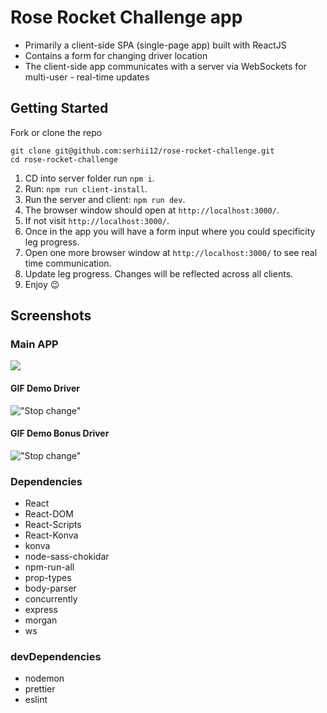 # Rose Rocket Challenge app

- Primarily a client-side SPA (single-page app) built with ReactJS
- Contains a form for changing driver location
- The client-side app communicates with a server via WebSockets for multi-user - real-time updates

## Getting Started

Fork or clone the repo

```
git clone git@github.com:serhii12/rose-rocket-challenge.git
cd rose-rocket-challenge
```

1. CD into server folder run `npm i`.
2. Run: `npm run client-install`.
3. Run the server and client: `npm run dev`.
4. The browser window should open at `http://localhost:3000/`.
5. If not visit `http://localhost:3000/`.
6. Once in the app you will have a form input where you could specificity leg progress.
7. Open one more browser window at `http://localhost:3000/` to see real time communication.
8. Update leg progress. Changes will be reflected across all clients.
9. Enjoy 😉

## Screenshots

### Main APP

<img src="https://github.com/serhii12/rose-rocket-challenge/blob/master/docs/app.png"/>

#### GIF Demo Driver

!["Stop change"](https://github.com/serhii12/rose-rocket-challenge/blob/master/docs/demoGIF.gif?raw=true)

#### GIF Demo Bonus Driver

!["Stop change"](https://github.com/serhii12/rose-rocket-challenge/blob/master/docs/demoBonusDriverGIF.gif?raw=true)

### Dependencies

* React
* React-DOM
* React-Scripts
* React-Konva
* konva
* node-sass-chokidar
* npm-run-all
* prop-types
* body-parser
* concurrently
* express
* morgan
* ws

### devDependencies

* nodemon
* prettier
* eslint
